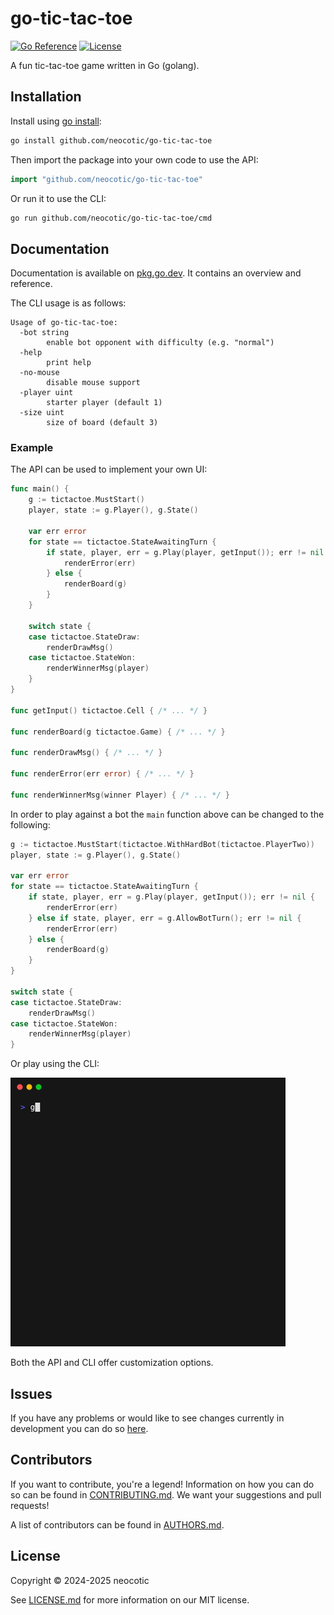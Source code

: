 # go-tic-tac-toe

[![Go Reference](https://img.shields.io/badge/go.dev-reference-007d9c?style=for-the-badge&logo=go&logoColor=white)](https://pkg.go.dev/github.com/neocotic/go-tic-tac-toe)
[![License](https://img.shields.io/github/license/neocotic/go-tic-tac-toe?style=for-the-badge)](https://github.com/neocotic/go-tic-tac-toe/blob/main/LICENSE.md)

A fun tic-tac-toe game written in Go (golang).

## Installation

Install using [go install](https://go.dev/ref/mod#go-install):

``` sh
go install github.com/neocotic/go-tic-tac-toe
```

Then import the package into your own code to use the API:

``` go
import "github.com/neocotic/go-tic-tac-toe"
```

Or run it to use the CLI:

``` sh
go run github.com/neocotic/go-tic-tac-toe/cmd
```

## Documentation

Documentation is available on [pkg.go.dev](https://pkg.go.dev/github.com/neocotic/go-tic-tac-toe#section-documentation).
It contains an overview and reference.

The CLI usage is as follows:

```
Usage of go-tic-tac-toe:
  -bot string
    	enable bot opponent with difficulty (e.g. "normal")
  -help
    	print help
  -no-mouse
    	disable mouse support
  -player uint
    	starter player (default 1)
  -size uint
    	size of board (default 3)
```

### Example

The API can be used to implement your own UI:

``` go
func main() {
    g := tictactoe.MustStart()
    player, state := g.Player(), g.State()

    var err error
    for state == tictactoe.StateAwaitingTurn {
        if state, player, err = g.Play(player, getInput()); err != nil {
            renderError(err)
        } else {
            renderBoard(g)
        }
    }

    switch state {
    case tictactoe.StateDraw:
        renderDrawMsg()
    case tictactoe.StateWon:
        renderWinnerMsg(player)
    }
}

func getInput() tictactoe.Cell { /* ... */ }

func renderBoard(g tictactoe.Game) { /* ... */ }

func renderDrawMsg() { /* ... */ }

func renderError(err error) { /* ... */ }

func renderWinnerMsg(winner Player) { /* ... */ }
```

In order to play against a bot the `main` function above can be changed to the following:

``` go
g := tictactoe.MustStart(tictactoe.WithHardBot(tictactoe.PlayerTwo))
player, state := g.Player(), g.State()

var err error
for state == tictactoe.StateAwaitingTurn {
    if state, player, err = g.Play(player, getInput()); err != nil {
        renderError(err)
    } else if state, player, err = g.AllowBotTurn(); err != nil {
        renderError(err)
    } else {
        renderBoard(g)
    }
}

switch state {
case tictactoe.StateDraw:
    renderDrawMsg()
case tictactoe.StateWon:
    renderWinnerMsg(player)
}
```

Or play using the CLI:

![CLI Example](_examples/recordings/v0.gif)

Both the API and CLI offer customization options.

## Issues

If you have any problems or would like to see changes currently in development you can do so
[here](https://github.com/neocotic/go-tic-tac-toe/issues).

## Contributors

If you want to contribute, you're a legend! Information on how you can do so can be found in
[CONTRIBUTING.md](https://github.com/neocotic/go-tic-tac-toe/blob/main/CONTRIBUTING.md). We want your suggestions and
pull requests!

A list of contributors can be found in [AUTHORS.md](https://github.com/neocotic/go-tic-tac-toe/blob/main/AUTHORS.md).

## License

Copyright © 2024-2025 neocotic

See [LICENSE.md](https://github.com/neocotic/go-tic-tac-toe/raw/main/LICENSE.md) for more information on our MIT
license.

